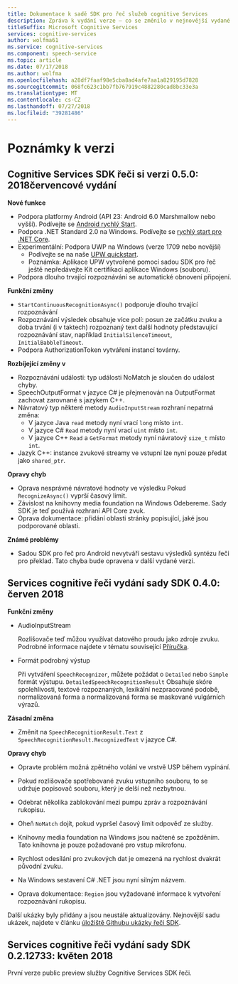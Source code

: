 ```yaml
---
title: Dokumentace k sadě SDK pro řeč služeb cognitive Services
description: Zpráva k vydání verze – co se změnilo v nejnovější vydané verze
titleSuffix: Microsoft Cognitive Services
services: cognitive-services
author: wolfma61
ms.service: cognitive-services
ms.component: speech-service
ms.topic: article
ms.date: 07/17/2018
ms.author: wolfma
ms.openlocfilehash: a28df7faaf98e5cba8ad4afe7aa1a829195d7828
ms.sourcegitcommit: 068fc623c1bb7fb767919c4882280cad8bc33e3a
ms.translationtype: MT
ms.contentlocale: cs-CZ
ms.lasthandoff: 07/27/2018
ms.locfileid: "39281486"
---
```

# <a name="release-notes"></a>Poznámky k verzi

## <a name="cognitive-services-speech-sdk-050-2018-july-release"></a>Cognitive Services SDK řeči si verzi 0.5.0: 2018červencové vydání

**Nové funkce**

* Podpora platformy Android (API 23: Android 6.0 Marshmallow nebo vyšší).
  Podívejte se [Android rychlý Start](quickstart-java-android.md).
* Podpora .NET Standard 2.0 na Windows.
  Podívejte se [rychlý start pro .NET Core](quickstart-csharp-dotnetcore-windows.md).
* Experimentální: Podpora UWP na Windows (verze 1709 nebo novější)
  * Podívejte se na naše [UPW quickstart](quickstart-csharp-uwp.md).
  * Poznámka: Aplikace UPW vytvořené pomocí sadou SDK pro řeč ještě nepředávejte Kit certifikaci aplikace Windows (souboru).
* Podpora dlouho trvající rozpoznávání se automatické obnovení připojení.

**Funkční změny**

* `StartContinuousRecognitionAsync()` podporuje dlouho trvající rozpoznávání
* Rozpoznávání výsledek obsahuje více polí: posun ze začátku zvuku a doba trvání (i v taktech) rozpoznaný text další hodnoty představující rozpoznávání stav, například `InitialSilenceTimeout`, `InitialBabbleTimeout`.
* Podpora AuthorizationToken vytváření instancí továrny.

**Rozbíjející změny v**

* Rozpoznávání události: typ události NoMatch je sloučen do událost chyby.
* SpeechOutputFormat v jazyce C# je přejmenován na OutputFormat zachovat zarovnané s jazykem C++.
* Návratový typ některé metody `AudioInputStream` rozhraní nepatrná změna:
   * V jazyce Java `read` metody nyní vrací `long` místo `int`.
   * V jazyce C# `Read` metody nyní vrací `uint` místo `int`.
   * V jazyce C++ `Read` a `GetFormat` metody nyní návratový `size_t` místo `int`.
* Jazyk C++: instance zvukové streamy ve vstupní lze nyní pouze předat jako `shared_ptr`.

**Opravy chyb**

* Oprava nesprávné návratové hodnoty ve výsledku Pokud `RecognizeAsync()` vyprší časový limit.
* Závislost na knihovny media foundation na Windows Odebereme. Sady SDK je teď používá rozhraní API Core zvuk.
* Oprava dokumentace: přidání oblasti stránky popisující, jaké jsou podporované oblasti.

**Známé problémy**

* Sadou SDK pro řeč pro Android nevytváří sestavu výsledků syntézu řeči pro překlad.
  Tato chyba bude opravena v další vydané verzi.

## <a name="cognitive-services-speech-sdk-040-2018-june-release"></a>Services cognitive řeči vydání sady SDK 0.4.0: červen 2018

**Funkční změny**

- AudioInputStream

  Rozlišovače teď můžou využívat datového proudu jako zdroje zvuku. Podrobné informace najdete v tématu související [Příručka](how-to-use-audio-input-streams.md).

- Formát podrobný výstup

  Při vytváření `SpeechRecognizer`, můžete požádat o `Detailed` nebo `Simple` formát výstupu. `DetailedSpeechRecognitionResult` Obsahuje skóre spolehlivosti, textové rozpoznaných, lexikální nezpracované podobě, normalizovaná forma a normalizovaná forma se maskované vulgárních výrazů.

**Zásadní změna**

- Změnit na `SpeechRecognitionResult.Text` z `SpeechRecognitionResult.RecognizedText` v jazyce C#.

**Opravy chyb**

- Opravte problém možná zpětného volání ve vrstvě USP během vypínání.

- Pokud rozlišovače spotřebované zvuku vstupního souboru, to se udržuje popisovač souboru, který je delší než nezbytnou.

- Odebrat několika zablokování mezi pumpu zpráv a rozpoznávání rukopisu.

- Oheň `NoMatch` dojít, pokud vypršel časový limit odpověď ze služby.

- Knihovny media foundation na Windows jsou načtené se zpožděním. Tato knihovna je pouze požadované pro vstup mikrofonu.

- Rychlost odesílání pro zvukových dat je omezená na rychlost dvakrát původní zvuku.

- Na Windows sestavení C# .NET jsou nyní silným názvem.

- Oprava dokumentace: `Region` jsou vyžadované informace k vytvoření rozpoznávání rukopisu.

Další ukázky byly přidány a jsou neustále aktualizovány. Nejnovější sadu ukázek, najdete v článku [úložiště Githubu ukázky řeči SDK](https://aka.ms/csspeech/samples).

## <a name="cognitive-services-speech-sdk-0212733-2018-may-release"></a>Services cognitive řeči vydání sady SDK 0.2.12733: květen 2018

První verze public preview služby Cognitive Services SDK řeči.
